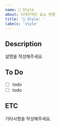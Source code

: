 ```yaml
---
name: 👔 Style
about: 디자인적인 요소 변경
title: '👔 Style: '
labels: 'style'
---
```


## Description
설명을 작성해주세요.

## To Do
- [ ] todo
- [ ] todo

## ETC
기타사항을 작성해주세요.